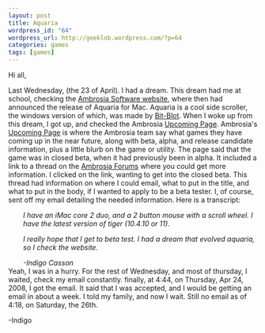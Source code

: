 ```yaml
--- 
layout: post
title: Aquaria
wordpress_id: "64"
wordpress_url: http://geeklob.wordpress.com/?p=64
categories: games
tags: [games]
---
```

Hi all,

Last Wednesday, (the 23 of April). I had a dream. This dream had me at school, checking the <a title="Link to the Ambrosia Software Website." href="http://www.ambrosiasw.com" target="_blank">Ambrosia Software website</a>, where then had announced the release of Aquaria for Mac. Aquaria is a cool side scroller, the windows version of which, was made by <a title="//bit-blot.com/" href="http://bit-blot.com/" target="_blank">Bit-Blot</a>. When I woke up from this dream, I got up, and checked the Ambrosia <a title="The link to the upcoming page for Ambrosia Software." href="http://www.ambrosiasw.com/news/upcoming/" target="_blank">Upcoming Page</a>. Ambrosia's <a title="The link to the upcoming page for Ambrosia Software." href="http://www.ambrosiasw.com/news/upcoming/" target="_blank">Upcoming Page</a> is where the Ambrosia team say what games they have coming up in the near future, along with beta, alpha, and release candidate information, plus a little blurb on the game or utility. The page said that the game was in closed beta, when it had previously been in alpha. It included a link to a thread on the <a title="The link to the Ambrosia Forums" href="http://www.ambrosiasw.com/forums/" target="_blank">Ambrosia Forums</a> where you could get more information. I clicked on the link, wanting to get into the closed beta. This thread had information on where I could email, what to put in the title, and what to put in the body, if I wanted to apply to be a beta tester. I, of course, sent off my email detailing the needed information. Here is a transcript:
<p style="padding-left:30px;"><em>I have an iMac core 2 duo, and a 2 button mouse with a scroll wheel. I have the latest version of tiger (10.4.10 or 11).</em></p>

<div style="padding-left:30px;"><em>I really hope that I get to beta test. I had a dream that evolved aquaria, so I check the website.</em></div>
<p style="padding-left:30px;"><em>
</em></p>

<div style="padding-left:30px;"><em>-Indigo Casson</em></div>
Yeah, I was in a hurry. For the rest of Wednesday, and most of thursday, I waited, check my email constantly. finally, at 4:44, on Thursday, Apr 24, 2008, I got the email. It said that I was accepted, and I would be getting an email in about a week. I told my family, and now I wait. Still no email as of 4:18, on Saturday, the 26th.

-Indigo
